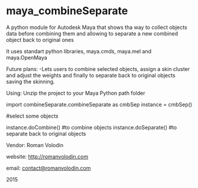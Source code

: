 # maya_combineSeparate

A python module for Autodesk Maya that shows tha way to collect objects data before combining them and allowing to separate a new combined object back to original ones

It uses standart python libraries, maya.cmds, maya.mel and maya.OpenMaya

Future plans:
 -Lets users to combine selected objects, assign a skin cluster and adjust the weights and finally to separate back to original objects saving the skinning.
 
 
 Using:
 Unzip the project to your Maya Python path folder
 
 import combineSeparate.combineSeparate as cmbSep
 instance = cmbSep()
 
 #select some objects
 
 instance.doCombine() #to combine objects
 instance.doSeparate() #to separate back to original objects
 
 
 Vendor: Roman Volodin
 
 website: http://romanvolodin.com
 
 email: contact@romanvolodin.com
 
 2015
